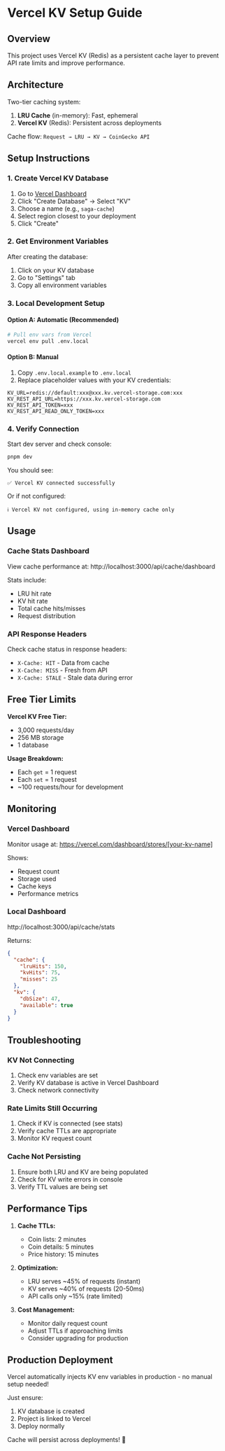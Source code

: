 # Vercel KV Setup Guide

## Overview

This project uses Vercel KV (Redis) as a persistent cache layer to prevent API rate limits and improve performance.

## Architecture

Two-tier caching system:

1. **LRU Cache** (in-memory): Fast, ephemeral
2. **Vercel KV** (Redis): Persistent across deployments

Cache flow: `Request → LRU → KV → CoinGecko API`

## Setup Instructions

### 1. Create Vercel KV Database

1. Go to [Vercel Dashboard](https://vercel.com/dashboard/stores)
2. Click "Create Database" → Select "KV"
3. Choose a name (e.g., `saga-cache`)
4. Select region closest to your deployment
5. Click "Create"

### 2. Get Environment Variables

After creating the database:

1. Click on your KV database
2. Go to "Settings" tab
3. Copy all environment variables

### 3. Local Development Setup

#### Option A: Automatic (Recommended)

```bash
# Pull env vars from Vercel
vercel env pull .env.local
```

#### Option B: Manual

1. Copy `.env.local.example` to `.env.local`
2. Replace placeholder values with your KV credentials:

```env
KV_URL=redis://default:xxx@xxx.kv.vercel-storage.com:xxx
KV_REST_API_URL=https://xxx.kv.vercel-storage.com
KV_REST_API_TOKEN=xxx
KV_REST_API_READ_ONLY_TOKEN=xxx
```

### 4. Verify Connection

Start dev server and check console:

```bash
pnpm dev
```

You should see:

```
✅ Vercel KV connected successfully
```

Or if not configured:

```
ℹ️ Vercel KV not configured, using in-memory cache only
```

## Usage

### Cache Stats Dashboard

View cache performance at: http://localhost:3000/api/cache/dashboard

Stats include:

- LRU hit rate
- KV hit rate
- Total cache hits/misses
- Request distribution

### API Response Headers

Check cache status in response headers:

- `X-Cache: HIT` - Data from cache
- `X-Cache: MISS` - Fresh from API
- `X-Cache: STALE` - Stale data during error

## Free Tier Limits

**Vercel KV Free Tier:**

- 3,000 requests/day
- 256 MB storage
- 1 database

**Usage Breakdown:**

- Each `get` = 1 request
- Each `set` = 1 request
- ~100 requests/hour for development

## Monitoring

### Vercel Dashboard

Monitor usage at: https://vercel.com/dashboard/stores/[your-kv-name]

Shows:

- Request count
- Storage used
- Cache keys
- Performance metrics

### Local Dashboard

http://localhost:3000/api/cache/stats

Returns:

```json
{
  "cache": {
    "lruHits": 150,
    "kvHits": 75,
    "misses": 25
  },
  "kv": {
    "dbSize": 47,
    "available": true
  }
}
```

## Troubleshooting

### KV Not Connecting

1. Check env variables are set
2. Verify KV database is active in Vercel Dashboard
3. Check network connectivity

### Rate Limits Still Occurring

1. Check if KV is connected (see stats)
2. Verify cache TTLs are appropriate
3. Monitor KV request count

### Cache Not Persisting

1. Ensure both LRU and KV are being populated
2. Check for KV write errors in console
3. Verify TTL values are being set

## Performance Tips

1. **Cache TTLs:**
   - Coin lists: 2 minutes
   - Coin details: 5 minutes
   - Price history: 15 minutes

2. **Optimization:**
   - LRU serves ~45% of requests (instant)
   - KV serves ~40% of requests (20-50ms)
   - API calls only ~15% (rate limited)

3. **Cost Management:**
   - Monitor daily request count
   - Adjust TTLs if approaching limits
   - Consider upgrading for production

## Production Deployment

Vercel automatically injects KV env variables in production - no manual setup needed!

Just ensure:

1. KV database is created
2. Project is linked to Vercel
3. Deploy normally

Cache will persist across deployments! 🎉
